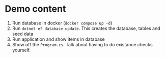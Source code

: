 # Demo content
1. Run database in docker (`docker compose up -d`)
2. Run `dotnet ef database update`. This creates the database, tables and seed data
10. Run application and show items in database
11. Show off the `Program.cs`. Talk about having to do existance checks yourself.